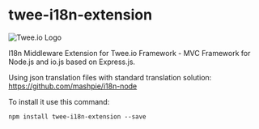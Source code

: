 # twee-i18n-extension

![Twee.io Logo](https://s3.eu-central-1.amazonaws.com/meshin/public/twee.io.png)

I18n Middleware Extension for Twee.io Framework - MVC Framework for Node.js and io.js based on Express.js.

Using json translation files with standard translation solution: https://github.com/mashpie/i18n-node

To install it use this command:

```
npm install twee-i18n-extension --save
```
